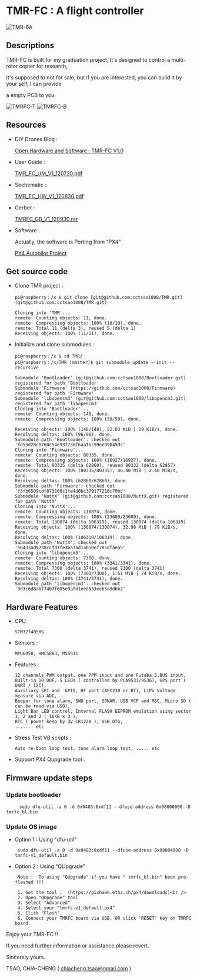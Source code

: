 TMR-FC : A flight controller
============================

![TMR-6A](http://api.ning.com/files/jY5mCCMi3CRInh4R8yXGssICRu4ks**VAul7*nLfd2Gr30zyGduX4zLlkqmehdcHnky*z0-FdQ603CA1CuJxyc2YXQpvgG3l/20121231011936.jpg "TMR-6A")

Descriptions
------------


TMR-FC is built for my graduation project, It's designed to control a multi-rotor copter for research,

It's supposed to not for sale, but if you are interested, you can build it by your self, I can provide

a empty PCB to you.
        
      
![TMRFC-T](https://lh5.googleusercontent.com/-XYsK7enXFu8/UEcryTjIElI/AAAAAAAAGc8/OJrowpTF_j8/s554/DSC_0192.jpg "TMRFC-T")
![TMRFC-B](https://lh4.googleusercontent.com/-fWInVx9VkrA/UEcrzUAXoeI/AAAAAAAAGdE/_suOKUsVzLk/s554/DSC_0193.jpg "TMRFC-B")

Resources
---------

 *  DIY Drones Blog :

      [Open Hardware and Software : TMR-FC V1.0](http://diydrones.com/profiles/blogs/my-flight-controller)

 *  User Guide :
 
      [TMR_FC_UM_V1_120730.pdf](http://api.ning.com/files/zkGb0X42pMSBoZSwYeRk3xmjedgHA6iVvhMXisJQ5-8-BqasZVeVXrTL5JO-VfGbOjNi0IqJcKHvWSGABQIJN0GQ00Goep*f/TMR_FC_UM_V1_120730.pdf)

 *  Sechematic :
 
      [TMR_FC_HW_V1_120830.pdf](http://api.ning.com/files/zkGb0X42pMQCmLP*0KVTEsgqDPCMk4Xrd0yNVn0boAruaILcsPhfDeTRqyMbFgaOm*a2DNQkRTxAI7HuhO6A6q*fpwuo6FWx/TMR_FC_HW_V1_120830.pdf)

 *  Gerber :

      [TMRFC_GB_V1_120930.rar](http://api.ning.com/files/jY5mCCMi3CRexrg--zD*nZl6G2gG0jTlRXIGT2z7sKhw3k0wXjNdf-ARRO8cV8KXyBPSvLYKakQJ0EbhTvj45wzjXPB8SEdl/TMRFC_GB_V1_120930.rar)

 *  Software :

      Actually, the software is Porting from "PX4"
      
      [PX4 Autopilot Project](https://github.com/px4)
         
Get source code
---------------

  *  Clone TMR project : 

         pi@raspberry：/x $ git clone [git@github.com:cctsao1008/TMR.git](git@github.com:cctsao1008/TMR.git)
       
         Cloning into 'TMR'...
         remote: Counting objects: 11, done.
         remote: Compressing objects: 100% (10/10), done.
         remote: Total 11 (delta 3), reused 5 (delta 1)
         Receiving objects: 100% (11/11), done.

  *  Initialize and clone submodules : 

         pi@raspberry：/x $ cd TMR/
         pi@raspberry：/x/TMR (master)$ git submodule update --init --recursive
 
         Submodule 'Bootloader' (git@github.com:cctsao1008/Bootloader.git) registered for path 'Bootloader'
         Submodule 'Firmware' (https://github.com/cctsao1008/Firmware) registered for path 'Firmware'
         Submodule 'libopencm3' (git@github.com:cctsao1008/libopencm3.git) registered for path 'libopencm3'
         Cloning into 'Bootloader'...
         remote: Counting objects: 148, done.
         remote: Compressing objects: 100% (50/50), done.

         Receiving objects: 100% (148/148), 52.83 KiB | 19 KiB/s, done.
         Resolving deltas: 100% (96/96), done.
         Submodule path 'Bootloader': checked out 'fd53d28c0760c54e93f230f6aafbc99ee09045dc'
         Cloning into 'Firmware'...
         remote: Counting objects: 80335, done.
         remote: Compressing objects: 100% (16927/16927), done.
         remote: Total 80335 (delta 62860), reused 80332 (delta 62857)
         Receiving objects: 100% (80335/80335), 46.40 MiB | 2.40 MiB/s, done.
         Resolving deltas: 100% (62860/62860), done.
         Submodule path 'Firmware': checked out 'f3fb6509cdf873100c1fe4d0bc379177216c70bc'
         Submodule 'NuttX' (git@github.com:cctsao1008/NuttX.git) registered for path 'NuttX'
         Cloning into 'NuttX'...
         remote: Counting objects: 130874, done.
         remote: Compressing objects: 100% (23609/23609), done.
         remote: Total 130874 (delta 106319), reused 130874 (delta 106319)
         Receiving objects: 100% (130874/130874), 32.98 MiB | 79 KiB/s, done.
         Resolving deltas: 100% (106319/106319), done.
         Submodule path 'NuttX': checked out '56433ad9238ccfd7fe3ba3bd1a050ef785dfaea5'
         Cloning into 'libopencm3'...
         remote: Counting objects: 7300, done.
         remote: Compressing objects: 100% (3341/3341), done.
         remote: Total 7300 (delta 3741), reused 7300 (delta 3741)
         Receiving objects: 100% (7300/7300), 1.61 MiB | 74 KiB/s, done.
         Resolving deltas: 100% (3741/3741), done.
         Submodule path 'libopencm3': checked out '3d3c6d8abf7407f605e0afd1eed533eeb5a3dbb2'

Hardware Features
-----------------

  *  CPU : 

         STM32f405RG

  *  Sensors :

         MPU6050, HMC5883, MS5611

  *  Features :

         12 channels PWM output, one PPM input and one Futaba S.BUS input,
         Built-in 10 DOF, 5 LEDs ( controlled by PCA9533/9536), GPS port ( UART / I2C),
         Auxiliary SPI and  GPIO, RF port (APC230 or BT), LiPo Voltage measure via ADC,
         Beeper for tone alarm, SWD port, SONAR, USB VCP and MSC, Micro SD ( can be read via USB),
         Light Bar LED control, Internal FLASH EEPROM emulation using sector 1, 2 and 3 ( 16KB x 3 ),
         RTC ( power keep by 3V CR1220 ), USB OTG,
         ....... etc

  *  Stress Test VB scripts :

         Auto re-boot loop test, tone alarm loop test, ..... etc

  *  Support PX4 Qupgrade tool :


Firmware update steps
---------------------

### Update bootloader

         sudo dfu-util -a 0 -d 0x0483:0xdf11 --dfuse-address 0x08000000 -D tmrfc_bl.bin

### Update OS image

  * Optinn 1 : Using "dfu-util"

         sudo dfu-util -a 0 -d 0x0483:0xdf11 --dfuse-address 0x08004000 -D tmrfc-v1_default.bin

  * Option 2 : Using "QUpgrade"

         Note :  To using "QUpgrade" if you have " tmrfc_bl.bin" been pre-flashed !!! 

         1. Get the tool :  (https://pixhawk.ethz.ch/px4/downloads)<br />
         2. Open "QUpgrade" tool
         3. Select "Advanced"
         4. Select your "tmrfc-v1_default.px4"
         5. Click "Flash"
         6. Connect your TMRFC board via USB, OR click "RESET" key on TMRFC board

Enjoy your TMR-FC !!



If you need further information or assistance please revert.

Sincerely yours.

TSAO, CHIA-CHENG ( chiacheng.tsao@gmail.com )

